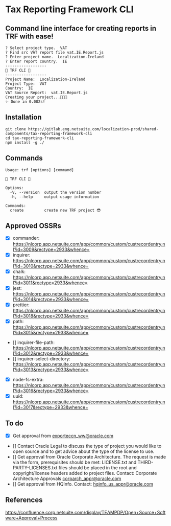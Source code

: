 # Tax Reporting Framework CLI

## Command line interface for creating reports in TRF with ease!
```
? Select project type.  VAT
? Find src VAT report file vat.IE.Report.js
? Enter project name.  Localization-Ireland
? Enter report country.  IE
------------------
🚀 TRF CLI 🚀
------------------
Project Name:  Localization-Ireland
Project Type:  VAT
Country:  IE
VAT Source Report:  vat.IE.Report.js
Creating your project...🚀🚀🚀
✨ Done in 0.002s!
```

## Installation
```
git clone https://gitlab.eng.netsuite.com/localization-prod/shared-components/tax-reporting-framework-cli
cd tax-reporting-framework-cli
npm install -g ./
```
## Commands
```
Usage: trf [options] [command]

🚀 TRF CLI 🚀

Options:
  -V, --version  output the version number
  -h, --help     output usage information

Commands:
  create         create new TRF project 😎
```
## Approved OSSRs
- [x] commander: https://nlcorp.app.netsuite.com/app/common/custom/custrecordentry.nl?id=3009&rectype=2933&whence=
- [x] inquirer: https://nlcorp.app.netsuite.com/app/common/custom/custrecordentry.nl?id=3010&rectype=2933&whence=
- [x] chalk: https://nlcorp.app.netsuite.com/app/common/custom/custrecordentry.nl?id=3011&rectype=2933&whence=
- [x] jest: https://nlcorp.app.netsuite.com/app/common/custom/custrecordentry.nl?id=3014&rectype=2933&whence=
- [x] prettier: https://nlcorp.app.netsuite.com/app/common/custom/custrecordentry.nl?id=3018&rectype=2933&whence=
- [x] path: https://nlcorp.app.netsuite.com/app/common/custom/custrecordentry.nl?id=3015&rectype=2933&whence=
- [] inquirer-file-path: https://nlcorp.app.netsuite.com/app/common/custom/custrecordentry.nl?id=3012&rectype=2933&whence=
- [] inquirer-select-directory: https://nlcorp.app.netsuite.com/app/common/custom/custrecordentry.nl?id=3013&rectype=2933&whence=
- [x] node-fs-extra: https://nlcorp.app.netsuite.com/app/common/custom/custrecordentry.nl?id=3016&rectype=2933&whence=
- [x] uuid: https://nlcorp.app.netsuite.com/app/common/custom/custrecordentry.nl?id=3017&rectype=2933&whence=

## To do
- [x] Get approval from exporteccn_ww@oracle.com
- [] Contact Oracle Legal to discuss the type of project you would like to open source and to get advice about the type of the license to use.
- [] Get approval from Oracle Corporate Architecture. The request is made via the form, prerequisites should be met: LICENSE.txt and THIRD-PARTY-LICENSES.txt files should be placed in the root and copyright/license headers added to project files. Contact: Corporate Architecture Approvals <corparch_appr@oracle.com>
- [] Get approval from HQInfo. Contact: hqinfo_us_appr@oracle.com

## References
https://confluence.corp.netsuite.com/display/TEAMPDP/Open+Source+Software+Approval+Process